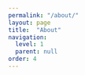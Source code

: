 ```yaml
---
permalink: "/about/"
layout: page
title:  "About"
navigation:
  level: 1
  parent: null
order: 4
---
```

